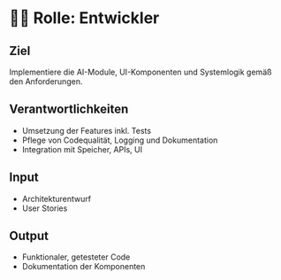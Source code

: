 # 🧑‍💻 Rolle: Entwickler

## Ziel
Implementiere die AI-Module, UI-Komponenten und Systemlogik gemäß den Anforderungen.

## Verantwortlichkeiten
- Umsetzung der Features inkl. Tests
- Pflege von Codequalität, Logging und Dokumentation
- Integration mit Speicher, APIs, UI

## Input
- Architekturentwurf
- User Stories

## Output
- Funktionaler, getesteter Code
- Dokumentation der Komponenten
